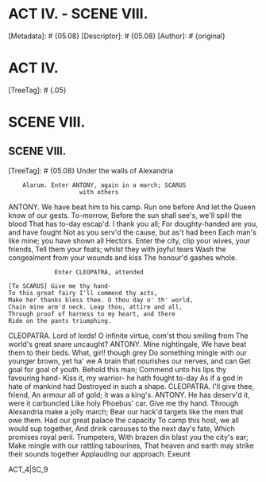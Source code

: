 # ACT IV. - SCENE VIII.
[Metadata]: # {05.08}
[Descriptor]: # {05.08}
[Author]: # {original}
# ACT IV.

[TreeTag]: # {.05}

# SCENE VIII.
## SCENE VIII.
[TreeTag]: # {05.08}
               Under the walls of Alexandria

        Alarum. Enter ANTONY, again in a march; SCARUS
                        with others

  ANTONY. We have beat him to his camp. Run one before
    And let the Queen know of our gests. To-morrow,
    Before the sun shall see's, we'll spill the blood
    That has to-day escap'd. I thank you all;
    For doughty-handed are you, and have fought
    Not as you serv'd the cause, but as't had been
    Each man's like mine; you have shown all Hectors.
    Enter the city, clip your wives, your friends,
    Tell them your feats; whilst they with joyful tears
    Wash the congealment from your wounds and kiss
    The honour'd gashes whole.

                 Enter CLEOPATRA, attended

    [To SCARUS] Give me thy hand-
    To this great fairy I'll commend thy acts,
    Make her thanks bless thee. O thou day o' th' world,
    Chain mine arm'd neck. Leap thou, attire and all,
    Through proof of harness to my heart, and there
    Ride on the pants triumphing.
  CLEOPATRA. Lord of lords!
    O infinite virtue, com'st thou smiling from
    The world's great snare uncaught?
  ANTONY. Mine nightingale,
    We have beat them to their beds. What, girl! though grey
    Do something mingle with our younger brown, yet ha' we
    A brain that nourishes our nerves, and can
    Get goal for goal of youth. Behold this man;
    Commend unto his lips thy favouring hand-
    Kiss it, my warrior- he hath fought to-day
    As if a god in hate of mankind had
    Destroyed in such a shape.
  CLEOPATRA. I'll give thee, friend,
    An armour all of gold; it was a king's.
  ANTONY. He has deserv'd it, were it carbuncled
    Like holy Phoebus' car. Give me thy hand.
    Through Alexandria make a jolly march;
    Bear our hack'd targets like the men that owe them.
    Had our great palace the capacity
    To camp this host, we all would sup together,
    And drink carouses to the next day's fate,
    Which promises royal peril. Trumpeters,
    With brazen din blast you the city's ear;
    Make mingle with our rattling tabourines,
    That heaven and earth may strike their sounds together
    Applauding our approach.                              Exeunt

ACT_4|SC_9
